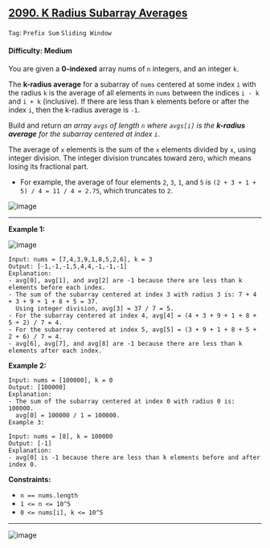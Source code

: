 ## [2090. K Radius Subarray Averages](https://leetcode.com/problems/k-radius-subarray-averages/)

```Tag```: ```Prefix Sum``` ```Sliding Window```

#### Difficulty: Medium

You are given a __0-indexed__ array nums of ```n``` integers, and an integer ```k```.

The __k-radius average__ for a subarray of ```nums``` centered at some index ```i``` with the radius ```k``` is the average of all elements in ```nums``` between the indices ```i - k``` and ```i + k``` (inclusive). If there are less than ```k``` elements before or after the index ```i```, then the k-radius average is ```-1```.

Build and return _an array ```avgs``` of length ```n``` where ```avgs[i]``` is the __k-radius average__ for the subarray centered at index ```i```_.

The average of ```x``` elements is the sum of the ```x``` elements divided by ```x```, using integer division. The integer division truncates toward zero, which means losing its fractional part.

- For example, the average of four elements ```2```, ```3```, ```1```, and ```5``` is ```(2 + 3 + 1 + 5) / 4 = 11 / 4 = 2.75```, which truncates to ```2```.

![image](https://github.com/quananhle/Python/assets/35042430/be5f5659-3796-4e15-adc2-a1fa39ae079c)

---

__Example 1:__

![image](https://assets.leetcode.com/uploads/2021/11/07/eg1.png)
```
Input: nums = [7,4,3,9,1,8,5,2,6], k = 3
Output: [-1,-1,-1,5,4,4,-1,-1,-1]
Explanation:
- avg[0], avg[1], and avg[2] are -1 because there are less than k elements before each index.
- The sum of the subarray centered at index 3 with radius 3 is: 7 + 4 + 3 + 9 + 1 + 8 + 5 = 37.
  Using integer division, avg[3] = 37 / 7 = 5.
- For the subarray centered at index 4, avg[4] = (4 + 3 + 9 + 1 + 8 + 5 + 2) / 7 = 4.
- For the subarray centered at index 5, avg[5] = (3 + 9 + 1 + 8 + 5 + 2 + 6) / 7 = 4.
- avg[6], avg[7], and avg[8] are -1 because there are less than k elements after each index.
```

__Example 2:__
```
Input: nums = [100000], k = 0
Output: [100000]
Explanation:
- The sum of the subarray centered at index 0 with radius 0 is: 100000.
  avg[0] = 100000 / 1 = 100000.
Example 3:

Input: nums = [8], k = 100000
Output: [-1]
Explanation: 
- avg[0] is -1 because there are less than k elements before and after index 0.
```

__Constraints:__

- ```n == nums.length```
- ```1 <= n <= 10^5```
- ```0 <= nums[i], k <= 10^5```

---

![image](https://leetcode.com/problems/k-radius-subarray-averages/Figures/2090/Slide1a.PNG)
